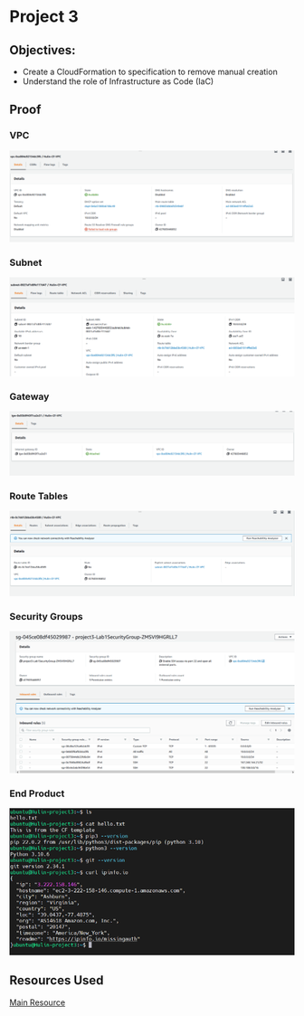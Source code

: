 # Project 3

## Objectives:

- Create a CloudFormation to specification to remove manual creation
- Understand the role of Infrastructure as Code (IaC)

## Proof 

### VPC
![VPC](images/vpc.png)
### Subnet
![Subnet](images/subnet.png)
### Gateway
![Gateway](images/gate.png)
### Route Tables
![Route Table](images/route.png)
### Security Groups
![Security Groups](images/security.png)
### End Product 
![Great Success](images/success.png)
## Resources Used

[Main Resource](https://docs.aws.amazon.com/AWSCloudFormation/latest/UserGuide/Welcome.html)